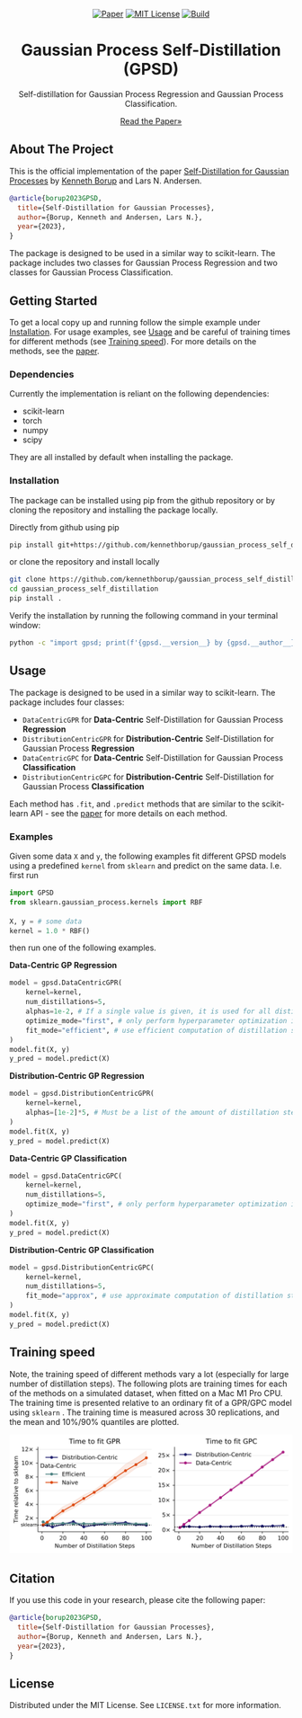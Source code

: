 <div align="center">

  [![Paper][paper-shield]][paper-url]
  [![MIT License][license-shield]][license-url]
  [![Build][build-shield]][build-url]

  <h1 align="center">Gaussian Process Self-Distillation (GPSD)</h1>

  <p align="center">
    Self-distillation for Gaussian Process Regression and Gaussian Process Classification.
  </p>
  <a href="https://scholar.google.com/citations?user=KsFyMREAAAAJ&hl=en">Read the Paper»</a>
</div>



## About The Project

This is the official implementation of the paper [Self-Distillation for Gaussian Processes][paper-url] by [Kenneth Borup][linkedin-url] and Lars N. Andersen.

```bibtex
@article{borup2023GPSD,
  title={Self-Distillation for Gaussian Processes},
  author={Borup, Kenneth and Andersen, Lars N.},
  year={2023},
}
```

The package is designed to be used in a similar way to scikit-learn. The package includes two classes for Gaussian Process Regression and two classes for Gaussian Process Classification.


## Getting Started

To get a local copy up and running follow the simple example under <a  href="#installation">Installation</a>.
For usage examples, see <a  href="#usage">Usage</a> and be careful of training times for different methods (see <a  href="#training-speed">Training speed</a>). For more details on the methods, see the [paper][paper-url].

### Dependencies

Currently the implementation is reliant on the following dependencies:

* scikit-learn
* torch
* numpy
* scipy

They are all installed by default when installing the package.

### Installation<a name="installation"></a>
The package can be installed using pip from the github repository or by cloning the repository and installing the package locally.

Directly from github using pip
```sh
pip install git+https://github.com/kennethborup/gaussian_process_self_distillation.git
```

or clone the repository and install locally
```sh
git clone https://github.com/kennethborup/gaussian_process_self_distillation.git
cd gaussian_process_self_distillation
pip install .
```

Verify the installation by running the following command in your terminal window:
```sh
python -c "import gpsd; print(f'{gpsd.__version__} by {gpsd.__author__}')"
```

## Usage<a name="usage"></a>

The package is designed to be used in a similar way to scikit-learn. The package includes four classes:

- `DataCentricGPR` for **Data-Centric** Self-Distillation for Gaussian Process **Regression**
- `DistributionCentricGPR` for **Distribution-Centric** Self-Distillation for Gaussian Process **Regression**
- `DataCentricGPC` for **Data-Centric** Self-Distillation for Gaussian Process **Classification**
- `DistributionCentricGPC` for **Distribution-Centric** Self-Distillation for Gaussian Process **Classification**

Each method has `.fit`, and `.predict` methods that are similar to the scikit-learn API - see the [paper][paper-url] for more details on each method.

### Examples
Given some data `X` and `y`, the following examples fit different GPSD models using a predefined `kernel` from `sklearn` and predict on the same data.
I.e. first run
```python
import GPSD
from sklearn.gaussian_process.kernels import RBF

X, y = # some data
kernel = 1.0 * RBF()
```
then run one of the following examples.

**Data-Centric GP Regression**
```python
model = gpsd.DataCentricGPR(
    kernel=kernel,
    num_distillations=5,
    alphas=1e-2, # If a single value is given, it is used for all distillation steps
    optimize_mode="first", # only perform hyperparameter optimization in the first distillation step
    fit_mode="efficient", # use efficient computation of distillation steps (alternative is "naive")
)
model.fit(X, y)
y_pred = model.predict(X)
```

**Distribution-Centric GP Regression**
```python
model = gpsd.DistributionCentricGPR(
    kernel=kernel,
    alphas=[1e-2]*5, # Must be a list of the amount of distillation steps
)
model.fit(X, y)
y_pred = model.predict(X)
```

**Data-Centric GP Classification**
```python
model = gpsd.DataCentricGPC(
    kernel=kernel,
    num_distillations=5,
    optimize_mode="first", # only perform hyperparameter optimization in the first distillation step
)
model.fit(X, y)
y_pred = model.predict(X)
```

**Distribution-Centric GP Classification**
```python
model = gpsd.DistributionCentricGPC(
    kernel=kernel,
    num_distillations=5,
    fit_mode="approx", # use approximate computation of distillation steps (alternative is "exact")
)
model.fit(X, y)
y_pred = model.predict(X)
```

## Training speed<a name="training-speed"></a>

Note, the training speed of different methods vary a lot (especially for large number of distillation steps). The following plots are training times for each of the methods on a simulated dataset, when fitted on a Mac M1 Pro CPU. The training time is presented relative to an ordinary fit of a GPR/GPC model using `sklearn` . The training time is measured across 30 replications, and the mean and 10%/90% quantiles are plotted.

![Training Speed][training-speed-image]


## Citation

If you use this code in your research, please cite the following paper:

```bibtex
@article{borup2023GPSD,
  title={Self-Distillation for Gaussian Processes},
  author={Borup, Kenneth and Andersen, Lars N.},
  year={2023},
}
```

## License

Distributed under the MIT License. See `LICENSE.txt` for more information.


<!-- MARKDOWN LINKS & IMAGES -->
<!-- https://www.markdownguide.org/basic-syntax/#reference-style-links -->
[paper-shield]: https://img.shields.io/badge/ArXiv-Paper-red?style=for-the-badge
[paper-url]: https://scholar.google.com/citations?user=KsFyMREAAAAJ&hl=en
[training-speed-image]: figures/training_time_relative.png
[build-shield]: https://img.shields.io/github/actions/workflow/status/kennethborup/gaussian_process_self_distillation/build.yml?style=for-the-badge
[build-url]: https://github.com/Kennethborup/gaussian_process_self_distillation
[lint-shield]: https://img.shields.io/github/checks-status/kennethborup/gaussian_process_self_distillation/main?style=for-the-badge
[lint-url]: https://github.com/Kennethborup/gaussian_process_self_distillation
[license-shield]: https://img.shields.io/github/license/othneildrew/Best-README-Template.svg?style=for-the-badge
[license-url]: https://github.com/othneildrew/Best-README-Template/blob/master/LICENSE.txt
[linkedin-url]: https://www.linkedin.com/in/borupkenneth/
